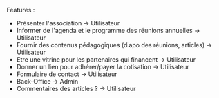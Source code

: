 Features : 

- Présenter l'association                                           -> Utilisateur
- Informer de l'agenda et le programme des réunions annuelles       -> Utilisateur
- Fournir des contenus pédagogiques (diapo des réunions, articles)  -> Utilisateur
- Etre une vitrine pour les partenaires qui financent               -> Utilisateur
- Donner un lien pour adhérer/payer la cotisation                   -> Utilisateur
- Formulaire de contact                                             -> Utilisateur
- Back-Office                                                       -> Admin
- Commentaires des articles ?                                       -> Utilisateur
